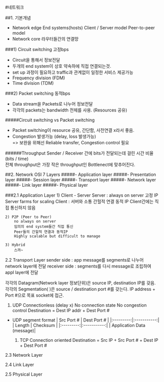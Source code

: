 #네트워크

##1. 기본개념
- Network edge
    End systems(hosts)
    Client / Server model
    Peer-to-peer model
- Network core
    라우터들간의 연결망

###1) Circuit switching    고정bps
- Circuit을 통해서 정보전달
- 두개의 end system이 상호 약속하에 직접 연결되는것.
- set up 과정이 필요하고 traffic과 관계없이 일정한 서비스 제공가능
- Frequency division (FDM)
- Time division (TDM)

###2) Packet switching    동적bps
- Data stream을 Packets로 나누어 정보전달
- 각각의 packets는 bandwidth 전체를 사용. (Resources 공유)
       
#####Circuit switching vs Packet switching
- Packet switching이 resource 공유, 간단함, 사전연결 x라서 좋음.
- Congestion 발생가능 (delay, loss 발생가능)    
    =>    보완을 위해선 Reliable transfer, Congestion control 필요    

######Throughput
Sender / Receiver 간에 bits가 전달되는데 걸린 시간 비율 (bits / time)  
전체 throughput은 가장 작은 throughput인 Bottlenect에 맞추어진다.


##2. Network OSI 7 Layers
#####- Application layer
#####- Presentation layer
#####- Session layer
#####- Transport layer
#####- Network layer
#####- Link layer
#####- Physical layer

###2.1 Application Layer
    1) Client - Server
        Server : always on server
                     고정 IP
                     Server farms for scaling
        Client : 서버와 소통
                    간헐적 연결
                    동적 IP
                    Client간에는 직접 통신하지 않음

    2) P2P (Peer to Peer)
        no always on server
        임의의 end system들간 직접 통신
        Peer들의 간헐적 연결과 동적IP
        Highly scalable but difficult to manage

    3) Hybrid
        스까~

2.2 Transport Layer
sender side : app message를 segments로 나누어 network layer에 전달
receiver side : segments를 다시 message로 조립하여 appl layer에 전달

각각의 Datagram(Network layer 정보단위)은 source IP, destination IP를 갖음.
각각의 Segmentation( )은 source / destination port #를 갖는다.
IP address + Port #으로 목표 socket에 접근.  

1) UDP
    Connectionless    (delay x)
    No connection state
    No congestion control
    Destination = Dest IP addr + Dest Port #  

* UDP segment format
| Src Port # | Dest Port # |
|:---------:|:-----------:|
| Length     | Checksum  |
|:---------:|:-----------:|
| Application Data (message)|
    


    1) TCP
        Connection oriented
        Destination = Src IP + Src Port # + Dest IP + Dest Port #
        


2.3 Network Layer

2.4 Link Layer

2.5 Physical Layer














